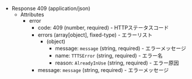 + Response 409 (application/json)
    + Attributes
        + error
            + code: 409 (number, required) - HTTPステータスコード
            + errors (array[object], fixed-type) - エラーリスト
                + (object)
                    + message: `message` (string, required) - エラーメッセージ
                    + name: `TTTSError` (string, required) - エラー名
                    + reason: `AlreadyInUse` (string, required) - エラー原因
            + message: `message` (string, required) - エラーメッセージ
